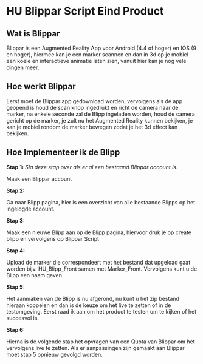 # HU Blippar Script Eind Product

## Wat is Blippar
Blippar is een Augmented Reality App voor Android (4.4 of hoger) en IOS (9 en hoger), hiermee kan je een marker scannen en dan in 3d op je mobiel een koele en interactieve animatie laten zien, vanuit hier kan je nog vele dingen meer.

## Hoe werkt Blippar
Eerst moet de Blippar app gedownload worden, vervolgens als de app geopend is houd de scan knop ingedrukt en richt de camera naar de marker, na enkele seconde zal de Blipp ingeladen worden, houd de camera gericht op de marker, je zult nu het Augmented Reality kunnen bekijken, je kan je mobiel rondom de marker bewegen zodat je het 3d effect kan bekijken.

## Hoe Implementeer ik de Blipp
**Stap 1:** 
*Sla deze stap over als er al een bestaand Blippar account is.*

Maak een Blippar account

**Stap 2:** 

Ga naar Blipp pagina, hier is een overzicht van alle bestaande Blipps op het ingelogde account.

**Stap 3:** 

Maak een nieuwe Blipp aan op de Blipp pagina, hiervoor druk je op create blipp en vervolgens op Blippar Script

**Stap 4:**

Upload de marker die correspondeert met het bestand dat upgeload gaat worden bijv. HU_Blipp_Front samen met Marker_Front. Vervolgens kunt u de Blipp een naam geven.

**Stap 5:**

Het aanmaken van de Blipp is nu afgerond, nu kunt u het zip bestand hieraan koppelen en dan is de keuze om het live te zetten of in de testomgeving. Eerst raad ik aan om het product te testen om te kijken of het succesvol is.

**Stap 6:**

Hierna is de volgende stap het opvragen van een Quota van Blippar om het vervolgens live te zetten. Als er aanpassingen zijn gemaakt aan Blippar moet stap 5 opnieuw gevolgd worden. 

